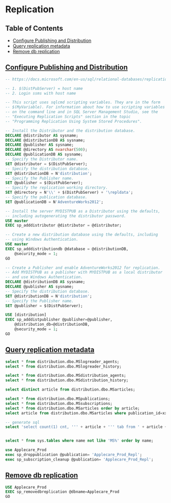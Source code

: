 # Replication

<a name="Table-of-Contents"></a>
## Table of Contents

- [Configure Publishing and Distribution](#Configure-Publishing-and-Distribution)
- [Query replication metadata](#Query-replication-metadata)
- [Remove db replication](#Remove-db-replication)

<a href="Configure-Publishing-and-Distribution"></a>
## [Configure Publishing and Distribution](#Table-of-Contents)



```sql
-- https://docs.microsoft.com/en-us/sql/relational-databases/replication/configure-publishing-and-distribution?view=sql-server-ver15

-- 1. $(DistPubServer) = host name
-- 2. Login ssms with host name

-- This script uses sqlcmd scripting variables. They are in the form
-- $(MyVariable). For information about how to use scripting variables  
-- on the command line and in SQL Server Management Studio, see the 
-- "Executing Replication Scripts" section in the topic
-- "Programming Replication Using System Stored Procedures".

-- Install the Distributor and the distribution database.
DECLARE @distributor AS sysname;
DECLARE @distributionDB AS sysname;
DECLARE @publisher AS sysname;
DECLARE @directory AS nvarchar(500);
DECLARE @publicationDB AS sysname;
-- Specify the Distributor name.
SET @distributor = $(DistPubServer);
-- Specify the distribution database.
SET @distributionDB = N'distribution';
-- Specify the Publisher name.
SET @publisher = $(DistPubServer);
-- Specify the replication working directory.
SET @directory = N'\\' + $(DistPubServer) + '\repldata';
-- Specify the publication database.
SET @publicationDB = N'AdventureWorks2012'; 

-- Install the server MYDISTPUB as a Distributor using the defaults,
-- including autogenerating the distributor password.
USE master
EXEC sp_adddistributor @distributor = @distributor;

-- Create a new distribution database using the defaults, including
-- using Windows Authentication.
USE master
EXEC sp_adddistributiondb @database = @distributionDB, 
    @security_mode = 1;
GO

-- Create a Publisher and enable AdventureWorks2012 for replication.
-- Add MYDISTPUB as a publisher with MYDISTPUB as a local distributor
-- and use Windows Authentication.
DECLARE @distributionDB AS sysname;
DECLARE @publisher AS sysname;
-- Specify the distribution database.
SET @distributionDB = N'distribution';
-- Specify the Publisher name.
SET @publisher = $(DistPubServer);

USE [distribution]
EXEC sp_adddistpublisher @publisher=@publisher, 
    @distribution_db=@distributionDB, 
    @security_mode = 1;
GO
```

<a href="Query-replication-metadata"></a>
## [Query replication metadata](#Table-of-Contents)

```sql
select * from distribution.dbo.MSlogreader_agents;
select * from distribution.dbo.MSlogreader_history;

select * from distribution.dbo.MSdistribution_agents;
select * from distribution.dbo.MSdistribution_history;

select distinct article from distribution.dbo.MSarticles;

select * from distribution.dbo.MSpublications;
select * from distribution.dbo.MSsubscriptions;
select * from distribution.dbo.MSarticles order by article;
select article from distribution.dbo.MSarticles where publication_id=xx order by article;

-- generate sql
select 'select count(1) cnt, ''' + article + ''' tab from ' + article + ' union all' from distribution.dbo.MSarticles where publication_id=2 order by article;


select * from sys.tables where name not like 'MS%' order by name;

use Applecare_Prod
exec sp_droppublication @publication= 'Applecare_Prod_Repl';
exec sp_subscription_cleanup @publication= 'Applecare_Prod_Repl';
```

<a href="Remove-db-replication"></a>
## [Remove db replication](#Table-of-Contents)

```sql
USE Applecare_Prod
EXEC sp_removedbreplication @dbname=Applecare_Prod
GO
```
